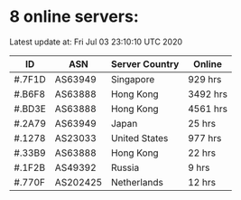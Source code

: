 # 8 online servers:

Latest update at: Fri Jul 03 23:10:10 UTC 2020

| ID | ASN | Server Country | Online |
| -- | --- | -------------- | ------ |
| #.7F1D | AS63949 | Singapore | 929 hrs |
| #.B6F8 | AS63888 | Hong Kong | 3492 hrs |
| #.BD3E | AS63888 | Hong Kong | 4561 hrs |
| #.2A79 | AS63949 | Japan | 25 hrs |
| #.1278 | AS23033 | United States | 977 hrs |
| #.33B9 | AS63888 | Hong Kong | 22 hrs |
| #.1F2B | AS49392 | Russia | 9 hrs |
| #.770F | AS202425 | Netherlands | 12 hrs |

